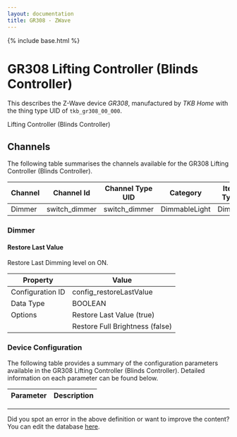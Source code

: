 ```yaml
---
layout: documentation
title: GR308 - ZWave
---
```


{% include base.html %}

# GR308 Lifting Controller (Blinds Controller)

This describes the Z-Wave device *GR308*, manufactured by *TKB Home* with the thing type UID of ```tkb_gr308_00_000```. 

Lifting Controller (Blinds Controller)


## Channels
The following table summarises the channels available for the GR308 Lifting Controller (Blinds Controller).

| Channel | Channel Id | Channel Type UID | Category | Item Type |
|---------|------------|------------------|----------|-----------|
| Dimmer | switch_dimmer | switch_dimmer | DimmableLight | Dimmer |


### Dimmer

#### Restore Last Value

Restore Last Dimming level on ON.


| Property         | Value    |
|------------------|----------|
| Configuration ID | config_restoreLastValue |
| Data Type        | BOOLEAN || Default Value | true |
| Options | Restore Last Value (true) |
|  | Restore Full Brightness (false) |


### Device Configuration
The following table provides a summary of the configuration parameters available in the GR308 Lifting Controller (Blinds Controller).
Detailed information on each parameter can be found below.

| Parameter   | Description |
|-------------|-------------|


---

Did you spot an error in the above definition or want to improve the content?
You can edit the database [here](http://www.cd-jackson.com/index.php/zwave/zwave-device-database/zwave-device-list/devicesummary/712).
